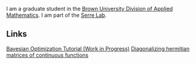 I am a graduate student in the [Brown University Division of Applied Mathematics](https://www.brown.edu/academics/applied-mathematics/). I am part of the [Serre Lab](http://serre-lab.clps.brown.edu/).

## Links
[Bayesian Optimization Tutorial (Work in Progress)](https://github.com/nathanlmeyers/hyperparam2/tree/master/tutorial)
[Diagonalizing hermitian matrices of continuous functions](https://arxiv.org/pdf/1212.5732.pdf)

